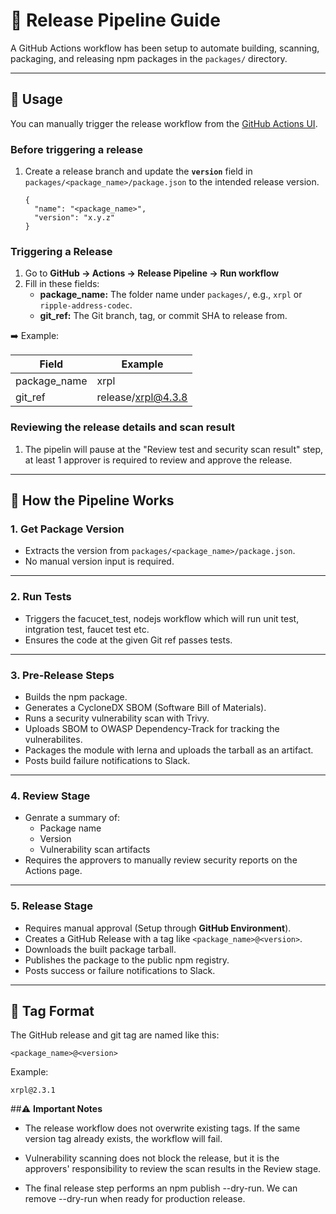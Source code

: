 # 🚀 Release Pipeline Guide

A GitHub Actions workflow has been setup to automate building, scanning, packaging, and releasing npm packages in the `packages/` directory.

---

## 🔑 **Usage**

You can manually trigger the release workflow from the [GitHub Actions UI](https://github.com/xrplf/xrpl.js/actions/workflows/release.yml).

### **Before triggering a release**

1. Create a release branch and update the **`version`** field in `packages/<package_name>/package.json` to the intended release version.
   ```
   {
     "name": "<package_name>",
     "version": "x.y.z"
   }
   ```

### **Triggering a Release**

1. Go to **GitHub → Actions → Release Pipeline → Run workflow**
2. Fill in these fields:
   - **package_name:** The folder name under `packages/`, e.g., `xrpl` or `ripple-address-codec`.
   - **git_ref:** The Git branch, tag, or commit SHA to release from.

➡️ Example:

| Field         | Example               |
|---------------|------------------------|
| package_name  | xrpl                   |
| git_ref       | release/xrpl@4.3.8     |

### **Reviewing the release details and scan result**

1. The pipelin will pause at the "Review test and security scan result" step, at least 1 approver is required to review and approve the release.


---

## 🔨 **How the Pipeline Works**

### 1. **Get Package Version**
- Extracts the version from `packages/<package_name>/package.json`.
- No manual version input is required.

---

### 2. **Run Tests**
- Triggers the facucet_test, nodejs workflow which will run unit test, intgration test, faucet test etc.
- Ensures the code at the given Git ref passes tests.

---

### 3. **Pre-Release Steps**
- Builds the npm package.
- Generates a CycloneDX SBOM (Software Bill of Materials).
- Runs a security vulnerability scan with Trivy.
- Uploads SBOM to OWASP Dependency-Track for tracking the vulnerabilites.
- Packages the module with lerna and uploads the tarball as an artifact.
- Posts build failure notifications to Slack.

---

### 4. **Review Stage**
- Genrate a summary of:
  - Package name
  - Version
  - Vulnerability scan artifacts
- Requires the approvers to manually review security reports on the Actions page.

---

### 5. **Release Stage**
- Requires manual approval (Setup through **GitHub Environment**).
- Creates a GitHub Release with a tag like `<package_name>@<version>`.
- Downloads the built package tarball.
- Publishes the package to the public npm registry.
- Posts success or failure notifications to Slack.

---

## 📁 **Tag Format**

The GitHub release and git tag are named like this:

```
<package_name>@<version>
```

Example:
```
xrpl@2.3.1
```


##⚠️ **Important Notes**

- The release workflow does not overwrite existing tags. If the same version tag already exists, the workflow will fail.

- Vulnerability scanning does not block the release, but it is the approvers' responsibility to review the scan results in the Review stage.

- The final release step performs an npm publish --dry-run. We can remove --dry-run when ready for production release.
